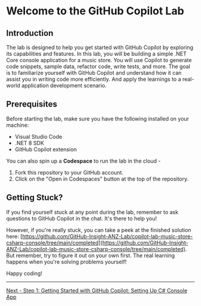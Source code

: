 # Welcome to the GitHub Copilot Lab

## Introduction

The lab is designed to help you get started with GitHub Copilot by exploring its capabilities and features. In this lab, you will be building a simple .NET Core console application for a music store. You will use Copilot to generate code snippets, sample data, refactor code, write tests, and more. The goal is to familiarize yourself with GitHub Copilot and understand how it can assist you in writing code more efficiently. And apply the learnings to a real-world application development scenario.

## Prerequisites

Before starting the lab, make sure you have the following installed on your machine:

- Visual Studio Code
- .NET 8 SDK
- GitHub Copilot extension

You can also spin up a **Codespace** to run the lab in the cloud -

1. Fork this repository to your GitHub account.
2. Click on the "Open in Codespaces" button at the top of the repository.

## Getting Stuck?

If you find yourself stuck at any point during the lab, remember to ask questions to GitHub Copilot in the chat. It's there to help you!

However, if you're really stuck, you can take a peek at the finished solution here: [https://github.com/GitHub-Insight-ANZ-Lab/copilot-lab-music-store-csharp-console/tree/main/completed](https://github.com/GitHub-Insight-ANZ-Lab/copilot-lab-music-store-csharp-console/tree/main/completed). But remember, try to figure it out on your own first. The real learning happens when you're solving problems yourself!

Happy coding!

---

[Next - Step 1: Getting Started with GitHub Copilot: Setting Up C# Console App](./01-Step01.md)
